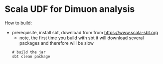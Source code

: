 # Scala UDF for Dimuon analysis

How to build:
- prerequisite, install sbt, download from from https://www.scala-sbt.org
  - note, the first time you build with sbt it will download several packages and therefore will be slow   
   ```
   # build the jar
   sbt clean package
   ```

